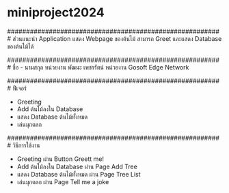 # miniproject2024

#########################################################
ส่วนแนะนำ Application
แสดง Webpage ของต้นไม้ สามารถ Greet และแสดง Database ของต้นไม้ได้

#########################################################
ชื่อ - นามสกุล หน่วยงาน
พัฒนะ เพชรรัตน์ หน่วยงาน Gosoft Edge Network

#########################################################
ฟีเจอร์
- Greeting
- Add ต้นไม้ลงใน Database
- แสดง Database ต้นไม้ทั้งหมด
- เล่นมุกตลก
  
#########################################################
วิธีการใช้งาน
- Greeting ผ่าน Button Greett me!
- Add ต้นไม้ลงใน Database ผ่าน Page Add Tree
- แสดง Database ต้นไม้ทั้งหมด ผ่าน Page Tree List
- เล่นมุกตลก ผ่าน Page Tell me a joke
